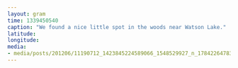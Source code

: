 ```yaml
---
layout: gram
time: 1339450540
caption: "We found a nice little spot in the woods near Watson Lake."
latitude: 
longitude: 
media:
- media/posts/201206/11190712_1423845224589066_1548529927_n_17842264783000351.jpg
---
```

